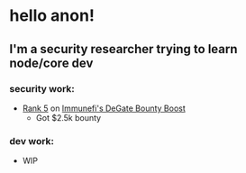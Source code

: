 # hello anon!


## I'm a security researcher trying to learn node/core dev

### security work:
- [Rank 5](https://twitter.com/immunefi/status/1738013656099831874) on [Immunefi's DeGate Bounty Boost](https://immunefi.com/bounty/boosteddegatebugbounty/)
  - Got $2.5k bounty
### dev work:
- WIP


